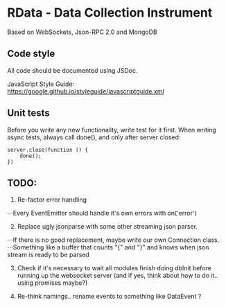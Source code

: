 # RData - Data Collection Instrument

Based on WebSockets, Json-RPC 2.0 and MongoDB


## Code style
All code should be documented using JSDoc.

JavaScript Style Guide: 
https://google.github.io/styleguide/javascriptguide.xml


## Unit tests
Before you write any new functionality, write test for it first.
When writing async tests, always call done(), and only after server 
closed:
~~~~ 
server.close(function () {
    done();
})
~~~~ 

## TODO:
1. Re-factor error handling

⋅⋅⋅Every EventEmitter should handle it's own errors with on('error')

2. Replace ugly jsonparse with some other streaming json parser. 

⋅⋅⋅If there is no good replacement, maybe write our own Connection class.
⋅⋅⋅Something like a buffer that counts "{" and "}" and knows when json stream is ready to be parsed

3. Check if it's necessary to wait all modules finish doing dbInit before running up the websocket server (and if yes, think about how to do it.. using promises maybe?)

4. Re-think namings.. rename events to something like DataEvent ?